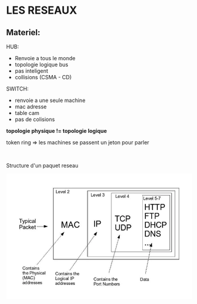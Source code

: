 <link rel="stylesheet" href="./style.css"></link>

# LES RESEAUX

## Materiel: 

HUB:
- Renvoie a tous le monde
- topologie logique bus
- pas inteligent
- collisions (CSMA - CD)

SWITCH:
- renvoie a une seule machine
- mac adresse
- table cam
- pas de colisions

**topologie physique != topologie logique**

token ring => les machines se passent un jeton pour parler 

<br/>
<p class="txt-center" >Structure d'un paquet reseau</p>
<img src="./images/networkpacket.webp" class="img-center" width="500px">

